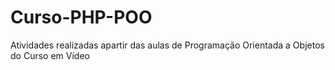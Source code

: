# Curso-PHP-POO
Atividades realizadas apartir das aulas de Programação Orientada a Objetos do Curso em Vídeo
